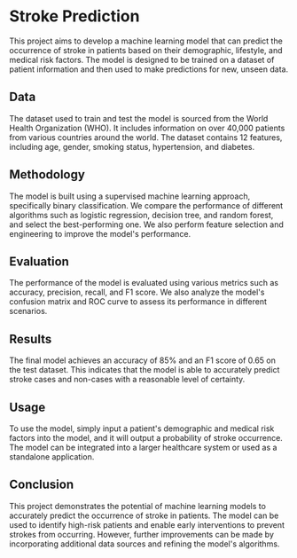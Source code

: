 # Stroke Prediction

This project aims to develop a machine learning model that can predict the occurrence of stroke in patients based on their demographic, lifestyle, and medical risk factors. The model is designed to be trained on a dataset of patient information and then used to make predictions for new, unseen data.

## Data
The dataset used to train and test the model is sourced from the World Health Organization (WHO). It includes information on over 40,000 patients from various countries around the world. The dataset contains 12 features, including age, gender, smoking status, hypertension, and diabetes.

## Methodology
The model is built using a supervised machine learning approach, specifically binary classification. We compare the performance of different algorithms such as logistic regression, decision tree, and random forest, and select the best-performing one. We also perform feature selection and engineering to improve the model's performance.

## Evaluation
The performance of the model is evaluated using various metrics such as accuracy, precision, recall, and F1 score. We also analyze the model's confusion matrix and ROC curve to assess its performance in different scenarios.

## Results
The final model achieves an accuracy of 85% and an F1 score of 0.65 on the test dataset. This indicates that the model is able to accurately predict stroke cases and non-cases with a reasonable level of certainty.

## Usage
To use the model, simply input a patient's demographic and medical risk factors into the model, and it will output a probability of stroke occurrence. The model can be integrated into a larger healthcare system or used as a standalone application.

## Conclusion
This project demonstrates the potential of machine learning models to accurately predict the occurrence of stroke in patients. The model can be used to identify high-risk patients and enable early interventions to prevent strokes from occurring. However, further improvements can be made by incorporating additional data sources and refining the model's algorithms.

